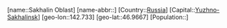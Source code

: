 ﻿---
location: [46.9667,142.733]
type: State
tags:
- geo/State


SpocWebEntityId: 37186
isDeleted: false
confidential: public

---
[name::Sakhalin Oblast]
[name-abbr::]
[Country::[Russia](geo/Continent/Europe/Russia.md)]
[Capital::[Yuzhno-Sakhalinsk](geo/Continent/Europe/Russia/Yuzhno-Sakhalinsk.md)]
[geo-lon::142.733]
[geo-lat::46.9667]
[Population::]

